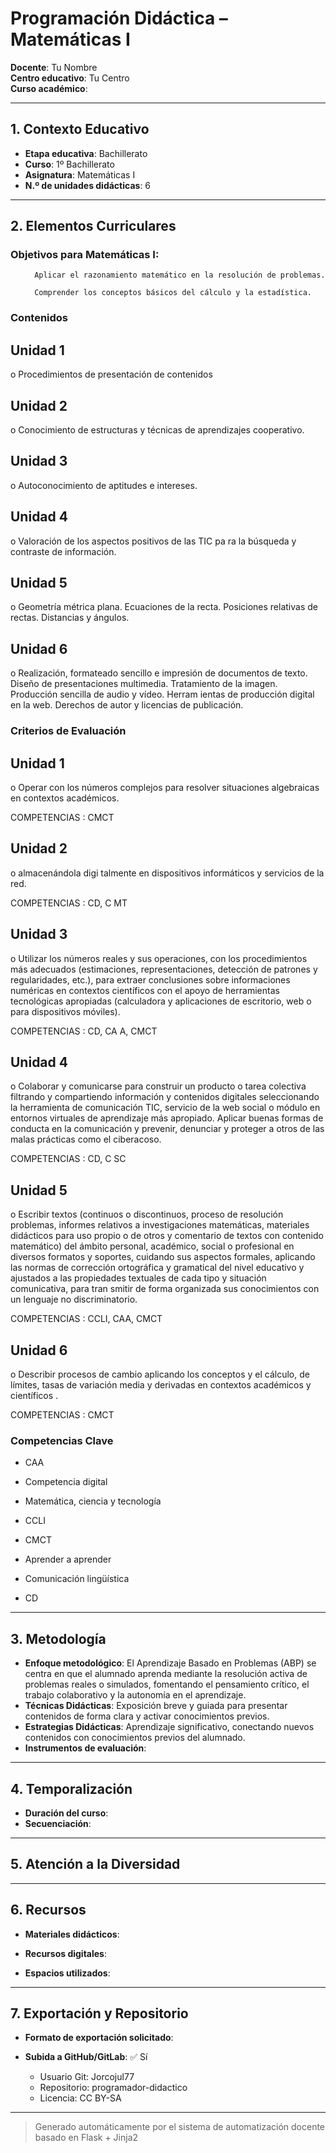 # Programación Didáctica – Matemáticas I

**Docente**: Tu Nombre  
**Centro educativo**: Tu Centro  
**Curso académico**:   

---

## 1. Contexto Educativo

- **Etapa educativa**: Bachillerato
- **Curso**: 1º Bachillerato
- **Asignatura**: Matemáticas I
- **N.º de unidades didácticas**: 6

---
## 2. Elementos Curriculares

<h3>Objetivos para Matemáticas I:</h3>


  <ul>
    
      Aplicar el razonamiento matemático en la resolución de problemas.
    
      Comprender los conceptos básicos del cálculo y la estadística.
    
  </ul>


### Contenidos

## Unidad 1
o Procedimientos de presentación de contenidos

## Unidad 2
o Conocimiento de estructuras y técnicas de aprendizajes cooperativo.

## Unidad 3
o Autoconocimiento de aptitudes e intereses.

## Unidad 4
o Valoración de los aspectos positivos de las TIC pa ra la búsqueda y contraste de 
información.

## Unidad 5
o Geometría métrica plana. Ecuaciones de la recta. Posiciones relativas de rectas. 
Distancias y ángulos.

## Unidad 6
o Realización, formateado sencillo e impresión de documentos de texto. Diseño de 
presentaciones multimedia. Tratamiento de la imagen. Producción sencilla de 
audio y vídeo. Herram ientas de producción digital en la web. Derechos de autor 
y licencias de publicación.


### Criterios de Evaluación

## Unidad 1
o Operar con los números complejos para resolver situaciones algebraicas en 
contextos académicos.  
 
COMPETENCIAS : CMCT

## Unidad 2
o almacenándola digi talmente en dispositivos informáticos y servicios de la red.  
 
COMPETENCIAS : CD, C MT

## Unidad 3
o Utilizar los números reales y sus operaciones, con los procedimientos más 
adecuados (estimaciones, representaciones, detección de patrones y 
regularidades, etc.), para extraer conclusiones sobre informaciones numéricas 
en contextos científicos con el apoyo de herramientas tecnológicas apropiadas 
(calculadora y  aplicaciones de escritorio, web o para dispositivos móviles).  
 
COMPETENCIAS : CD, CA A, CMCT

## Unidad 4
o Colaborar y comunicarse para construir un producto o tarea colectiva filtrando y 
compartiendo información y contenidos digitales seleccionando la herramienta 
de comunicación TIC, servicio de la web social o módulo en entornos virtuales 
de aprendizaje más apropiado. Aplicar buenas formas de conducta en la 
comunicación y prevenir, denunciar y proteger a otros de las malas prácticas 
como el ciberacoso.  
 
COMPETENCIAS : CD, C SC

## Unidad 5
o Escribir textos (continuos o discontinuos, proceso de resolución problemas, 
informes relativos a investigaciones matemáticas, materiales didácticos para uso 
propio o de otros y comentario de textos con contenido matemático) del ámbito 
personal, académico, social o profesional en diversos formatos y soportes, 
cuidando sus aspectos formales, aplicando las normas de corrección ortográfica 
y gramatical del nivel educativo  y ajustados a las propiedades textuales de cada 
tipo y  situación comunicativa, para tran smitir de forma organizada sus 
conocimientos con un lenguaje no discriminatorio.  
 
COMPETENCIAS : CCLI, CAA, CMCT

## Unidad 6
o Describir procesos de cambio aplicando los conceptos y el cálculo, de límites, 
tasas de variación media y derivadas en contextos académicos y científicos . 
 
COMPETENCIAS : CMCT


### Competencias Clave


- CAA

- Competencia digital

- Matemática, ciencia y tecnología

- CCLI

- CMCT

- Aprender a aprender

- Comunicación lingüística

- CD



---

## 3. Metodología

- **Enfoque metodológico**: El Aprendizaje Basado en Problemas (ABP) se centra en que el alumnado aprenda mediante la resolución activa de problemas reales o simulados, fomentando el pensamiento crítico, el trabajo colaborativo y la autonomía en el aprendizaje.
- **Técnicas Didácticas**: Exposición breve y guiada para presentar contenidos de forma clara y activar conocimientos previos.
- **Estrategias Didácticas**: Aprendizaje significativo, conectando nuevos contenidos con conocimientos previos del alumnado.
- **Instrumentos de evaluación**: 

---

## 4. Temporalización

- **Duración del curso**: 
- **Secuenciación**:  
  

---

## 5. Atención a la Diversidad



---

## 6. Recursos

- **Materiales didácticos**:  
  
- **Recursos digitales**:  
  
- **Espacios utilizados**: 

---

## 7. Exportación y Repositorio

- **Formato de exportación solicitado**: 
- **Subida a GitHub/GitLab**: ✅ Sí

  - Usuario Git: Jorcojul77
  - Repositorio: programador-didactico
  - Licencia: CC BY-SA


---

> Generado automáticamente por el sistema de automatización docente basado en Flask + Jinja2